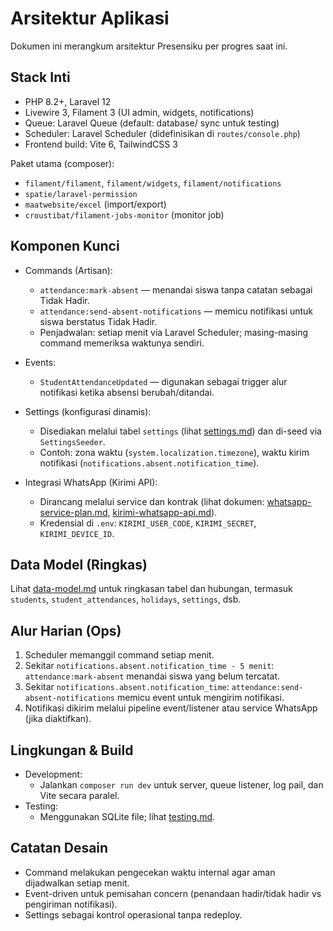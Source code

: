 # Arsitektur Aplikasi

Dokumen ini merangkum arsitektur Presensiku per progres saat ini.

## Stack Inti
- PHP 8.2+, Laravel 12
- Livewire 3, Filament 3 (UI admin, widgets, notifications)
- Queue: Laravel Queue (default: database/ sync untuk testing)
- Scheduler: Laravel Scheduler (didefinisikan di `routes/console.php`)
- Frontend build: Vite 6, TailwindCSS 3

Paket utama (composer):
- `filament/filament`, `filament/widgets`, `filament/notifications`
- `spatie/laravel-permission`
- `maatwebsite/excel` (import/export)
- `croustibat/filament-jobs-monitor` (monitor job)

## Komponen Kunci
- Commands (Artisan):
  - `attendance:mark-absent` — menandai siswa tanpa catatan sebagai Tidak Hadir.
  - `attendance:send-absent-notifications` — memicu notifikasi untuk siswa berstatus Tidak Hadir.
  - Penjadwalan: setiap menit via Laravel Scheduler; masing-masing command memeriksa waktunya sendiri.

- Events:
  - `StudentAttendanceUpdated` — digunakan sebagai trigger alur notifikasi ketika absensi berubah/ditandai.

- Settings (konfigurasi dinamis):
  - Disediakan melalui tabel `settings` (lihat [settings.md](./settings.md)) dan di-seed via `SettingsSeeder`.
  - Contoh: zona waktu (`system.localization.timezone`), waktu kirim notifikasi (`notifications.absent.notification_time`).

- Integrasi WhatsApp (Kirimi API):
  - Dirancang melalui service dan kontrak (lihat dokumen: [whatsapp-service-plan.md](./whatsapp-service-plan.md), [kirimi-whatsapp-api.md](./kirimi-whatsapp-api.md)).
  - Kredensial di `.env`: `KIRIMI_USER_CODE`, `KIRIMI_SECRET`, `KIRIMI_DEVICE_ID`.

## Data Model (Ringkas)
Lihat [data-model.md](./data-model.md) untuk ringkasan tabel dan hubungan, termasuk `students`, `student_attendances`, `holidays`, `settings`, dsb.

## Alur Harian (Ops)
1) Scheduler memanggil command setiap menit.
2) Sekitar `notifications.absent.notification_time - 5 menit`: `attendance:mark-absent` menandai siswa yang belum tercatat.
3) Sekitar `notifications.absent.notification_time`: `attendance:send-absent-notifications` memicu event untuk mengirim notifikasi.
4) Notifikasi dikirim melalui pipeline event/listener atau service WhatsApp (jika diaktifkan).

## Lingkungan & Build
- Development:
  - Jalankan `composer run dev` untuk server, queue listener, log pail, dan Vite secara paralel.
- Testing:
  - Menggunakan SQLite file; lihat [testing.md](./testing.md).

## Catatan Desain
- Command melakukan pengecekan waktu internal agar aman dijadwalkan setiap menit.
- Event-driven untuk pemisahan concern (penandaan hadir/tidak hadir vs pengiriman notifikasi).
- Settings sebagai kontrol operasional tanpa redeploy.

